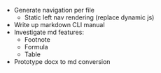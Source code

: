 - Generate navigation per file
  - Static left nav rendering (replace dynamic js)
- Write up markdown CLI manual
- Investigate md features:
  - Footnote
  - Formula
  - Table
- Prototype docx to md conversion
